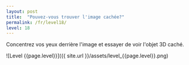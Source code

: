 ```yaml
---
layout: post
title:  "Pouvez-vous trouver l'image cachée?"
permalink: /fr/level18/
level: 18
---
```

Concentrez vos yeux derrière l'image et essayer de voir l'objet 3D caché.

![Level {{page.level}}]({{ site.url }}/assets/level_{{page.level}}.png)